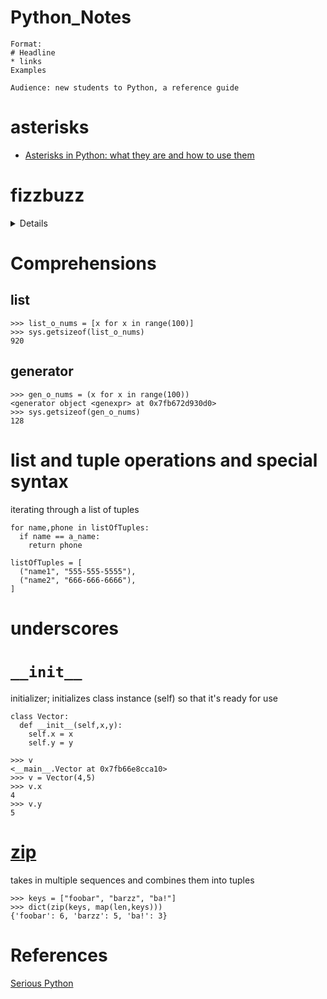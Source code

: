 # Python_Notes

```
Format:
# Headline
* links
Examples

Audience: new students to Python, a reference guide

```

# asterisks
* [Asterisks in Python: what they are and how to use them](https://treyhunner.com/2018/10/asterisks-in-python-what-they-are-and-how-to-use-them/)

# fizzbuzz
<details>
  
```
for fizzbuzz in range(50):
    if fizzbuzz % 3 == 0 and fizzbuzz % 5 == 0:
        print("FizzBuzz")
        continue
    elif fizzbuzz % 3 == 0:
        print("Fizz")
        continue
    elif fizzbuzz % 5 == 0:
        print("Buzz")
        continue
    print(fizzbuzz)
```
  
</details>

# Comprehensions
## list
```
>>> list_o_nums = [x for x in range(100)]
>>> sys.getsizeof(list_o_nums)
920
```
## generator
```
>>> gen_o_nums = (x for x in range(100))
<generator object <genexpr> at 0x7fb672d930d0>
>>> sys.getsizeof(gen_o_nums)
128
```
# list and tuple operations and special syntax

iterating through a list of tuples
```
for name,phone in listOfTuples:
  if name == a_name:
    return phone

listOfTuples = [
  ("name1", "555-555-5555"),
  ("name2", "666-666-6666"),
]
```

# underscores

# `__init__`
initializer; initializes class instance (self) so that it's ready for use

```
class Vector:
  def __init__(self,x,y):
    self.x = x
    self.y = y
    
>>> v
<__main__.Vector at 0x7fb66e8cca10>
>>> v = Vector(4,5)
>>> v.x
4
>>> v.y
5
```


# [zip](https://docs.python.org/3.3/library/functions.html#zip)
takes in multiple sequences and combines them into tuples
```
>>> keys = ["foobar", "barzz", "ba!"]
>>> dict(zip(keys, map(len,keys)))
{'foobar': 6, 'barzz': 5, 'ba!': 3}
```

# References
[Serious Python](https://nostarch.com/seriouspython)
